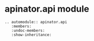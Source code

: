 # apinator.api module

```{eval-rst}
.. automodule:: apinator.api
   :members:
   :undoc-members:
   :show-inheritance:
```
